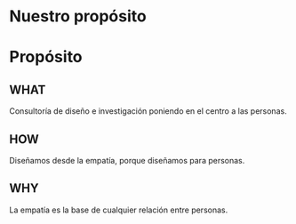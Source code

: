# Nuestro propósito

<h1 class="title">Propósito</h1>


## WHAT
Consultoría de diseño e investigación poniendo en el centro a las personas.

## HOW
Diseñamos desde la empatía, porque diseñamos para personas.

## WHY
La empatía es la base de cualquier relación entre personas.
